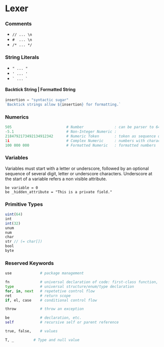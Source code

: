 # Lexer

### Comments

- `// ... \n`
- `#  ... \n`
- `/* ... */`

### String Literals

- ` " ... " ` 
- ` ' ... ' `
- `` ` ... ` ``

#### Backtick String | Formatted String

```js
insertion = "syntactic sugar"
`Backtick strings allow ${insertion} for formatting.`
```

### Numerics

```py
505                         # Number              : can be parser to 64 bit architecture
-5.1                        # Non-Integer Numeric :
2184792173492134912342      # Numeric Token       : token as sequence of digits
1i                          # Complex Numeric     : numbers with character sequence after it 
100 000 000                 # Formatted Numeric   : formatted numbers
```

### Variables

Variables must start with a letter or underscore, followed by an optional sequence of several digit, letter or underscore characters. Underscore at the start of a variable refers a non visible attribute.

```
be variable = 0
be _hidden_attribute = "This is a private field."
```

### Primitive Types

```js
uint(64)
int
int(32)
unum
num
char
str // (= char[])
bool
byte
```

### Reserved Keywords

```py
use             # package management

fn              # universal declaration of code: first-class function, attributes, etc.
type            # universal structure/enum/type declaration
for, in, next   # repetetive control flow
ret             # return scope
if, el, case    # conditional control flow

throw           # throw an exception

be              # declaration, etc.
self            # recursive self or parent reference

true, false,    # values

T, _         # Type and null value
```
